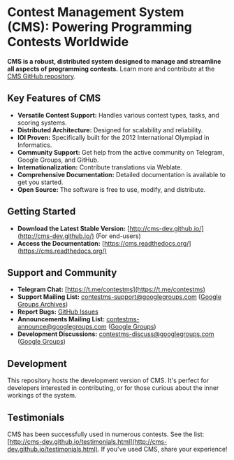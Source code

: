 # Contest Management System (CMS): Powering Programming Contests Worldwide

**CMS is a robust, distributed system designed to manage and streamline all aspects of programming contests.**  Learn more and contribute at the [CMS GitHub repository](https://github.com/cms-dev/cms).

## Key Features of CMS

*   **Versatile Contest Support:**  Handles various contest types, tasks, and scoring systems.
*   **Distributed Architecture:**  Designed for scalability and reliability.
*   **IOI Proven:**  Specifically built for the 2012 International Olympiad in Informatics.
*   **Community Support:** Get help from the active community on Telegram, Google Groups, and GitHub.
*   **Internationalization:**  Contribute translations via Weblate.
*   **Comprehensive Documentation:**  Detailed documentation is available to get you started.
*   **Open Source:** The software is free to use, modify, and distribute.

## Getting Started

*   **Download the Latest Stable Version:**  [http://cms-dev.github.io/](http://cms-dev.github.io/) (For end-users)
*   **Access the Documentation:**  [https://cms.readthedocs.org/](https://cms.readthedocs.org/)

## Support and Community

*   **Telegram Chat:**  [https://t.me/contestms](https://t.me/contestms)
*   **Support Mailing List:**  <contestms-support@googlegroups.com> ([Google Groups Archives](https://groups.google.com/forum/#!forum/contestms-support))
*   **Report Bugs:**  [GitHub Issues](https://github.com/cms-dev/cms/issues)
*   **Announcements Mailing List:**  <contestms-announce@googlegroups.com> ([Google Groups](https://groups.google.com/forum/#!forum/contestms-announce))
*   **Development Discussions:**  <contestms-discuss@googlegroups.com> ([Google Groups](https://groups.google.com/forum/#!forum/contestms-discuss))

## Development

This repository hosts the development version of CMS.  It's perfect for developers interested in contributing, or for those curious about the inner workings of the system.

## Testimonials

CMS has been successfully used in numerous contests. See the list: [http://cms-dev.github.io/testimonials.html](http://cms-dev.github.io/testimonials.html). If you've used CMS, share your experience!